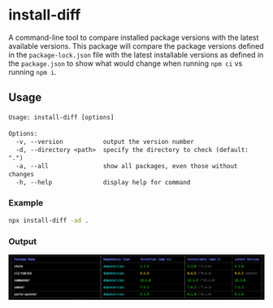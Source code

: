 # install-diff

A command-line tool to compare installed package versions with the latest available versions.
This package will compare the package versions defined in the `package-lock.json` file with the latest installable versions as defined in the `package.json` to show what would change when running `npm ci` vs running `npm i`.

## Usage

```
Usage: install-diff [options]

Options:
  -v, --version           output the version number
  -d, --directory <path>  specify the directory to check (default: ".")
  -a, --all               show all packages, even those without changes
  -h, --help              display help for command
```

### Example

```bash
npx install-diff -ad .
```

### Output

![Example Output](docs/example.png)

